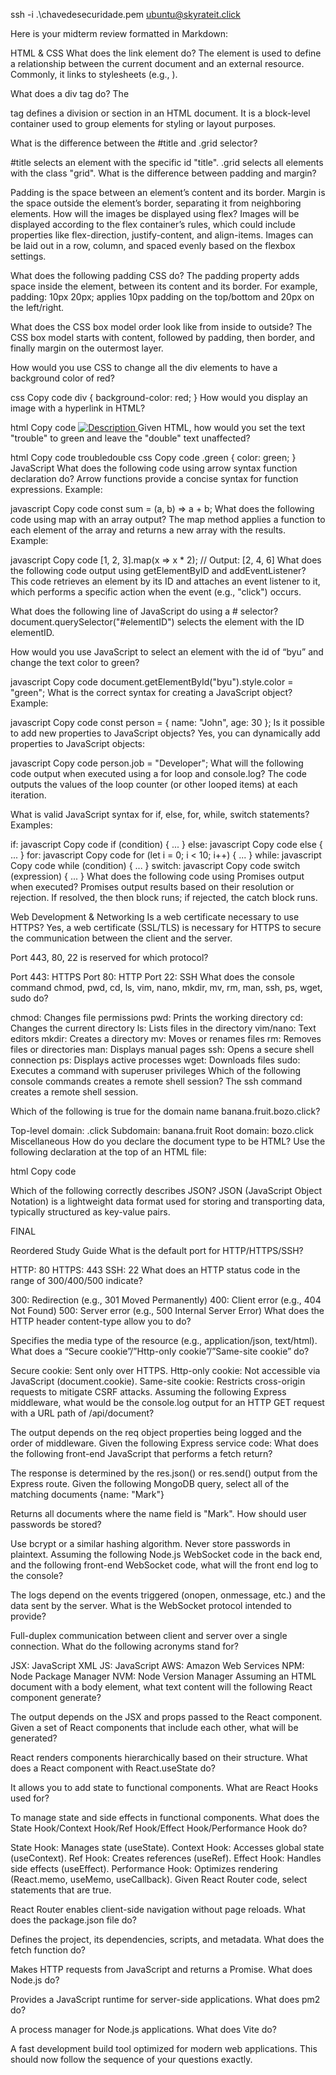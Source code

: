 ssh -i .\chavedesecuridade.pem ubuntu@skyrateit.click


Here is your midterm review formatted in Markdown:

HTML & CSS
What does the link element do?
The <link> element is used to define a relationship between the current document and an external resource. Commonly, it links to stylesheets (e.g., <link rel="stylesheet" href="styles.css">).

What does a div tag do?
The <div> tag defines a division or section in an HTML document. It is a block-level container used to group elements for styling or layout purposes.

What is the difference between the #title and .grid selector?

#title selects an element with the specific id "title".
.grid selects all elements with the class "grid".
What is the difference between padding and margin?

Padding is the space between an element’s content and its border.
Margin is the space outside the element’s border, separating it from neighboring elements.
How will the images be displayed using flex?
Images will be displayed according to the flex container’s rules, which could include properties like flex-direction, justify-content, and align-items. Images can be laid out in a row, column, and spaced evenly based on the flexbox settings.

What does the following padding CSS do?
The padding property adds space inside the element, between its content and its border. For example, padding: 10px 20px; applies 10px padding on the top/bottom and 20px on the left/right.

What does the CSS box model order look like from inside to outside?
The CSS box model starts with content, followed by padding, then border, and finally margin on the outermost layer.

How would you use CSS to change all the div elements to have a background color of red?

css
Copy code
div {
  background-color: red;
}
How would you display an image with a hyperlink in HTML?

html
Copy code
<a href="https://example.com">
  <img src="image.jpg" alt="Description">
</a>
Given HTML, how would you set the text "trouble" to green and leave the "double" text unaffected?

html
Copy code
<span class="green">trouble</span>double
css
Copy code
.green {
  color: green;
}
JavaScript
What does the following code using arrow syntax function declaration do?
Arrow functions provide a concise syntax for function expressions.
Example:

javascript
Copy code
const sum = (a, b) => a + b;
What does the following code using map with an array output?
The map method applies a function to each element of the array and returns a new array with the results.
Example:

javascript
Copy code
[1, 2, 3].map(x => x * 2);  // Output: [2, 4, 6]
What does the following code output using getElementByID and addEventListener?
This code retrieves an element by its ID and attaches an event listener to it, which performs a specific action when the event (e.g., "click") occurs.

What does the following line of JavaScript do using a # selector?
document.querySelector("#elementID") selects the element with the ID elementID.

How would you use JavaScript to select an element with the id of “byu” and change the text color to green?

javascript
Copy code
document.getElementById("byu").style.color = "green";
What is the correct syntax for creating a JavaScript object?
Example:

javascript
Copy code
const person = { name: "John", age: 30 };
Is it possible to add new properties to JavaScript objects?
Yes, you can dynamically add properties to JavaScript objects:

javascript
Copy code
person.job = "Developer";
What will the following code output when executed using a for loop and console.log?
The code outputs the values of the loop counter (or other looped items) at each iteration.

What is valid JavaScript syntax for if, else, for, while, switch statements?
Examples:

if:
javascript
Copy code
if (condition) { ... }
else:
javascript
Copy code
else { ... }
for:
javascript
Copy code
for (let i = 0; i < 10; i++) { ... }
while:
javascript
Copy code
while (condition) { ... }
switch:
javascript
Copy code
switch (expression) { ... }
What does the following code using Promises output when executed?
Promises output results based on their resolution or rejection. If resolved, the then block runs; if rejected, the catch block runs.

Web Development & Networking
Is a web certificate necessary to use HTTPS?
Yes, a web certificate (SSL/TLS) is necessary for HTTPS to secure the communication between the client and the server.

Port 443, 80, 22 is reserved for which protocol?

Port 443: HTTPS
Port 80: HTTP
Port 22: SSH
What does the console command chmod, pwd, cd, ls, vim, nano, mkdir, mv, rm, man, ssh, ps, wget, sudo do?

chmod: Changes file permissions
pwd: Prints the working directory
cd: Changes the current directory
ls: Lists files in the directory
vim/nano: Text editors
mkdir: Creates a directory
mv: Moves or renames files
rm: Removes files or directories
man: Displays manual pages
ssh: Opens a secure shell connection
ps: Displays active processes
wget: Downloads files
sudo: Executes a command with superuser privileges
Which of the following console commands creates a remote shell session?
The ssh command creates a remote shell session.

Which of the following is true for the domain name banana.fruit.bozo.click?

Top-level domain: .click
Subdomain: banana.fruit
Root domain: bozo.click
Miscellaneous
How do you declare the document type to be HTML?
Use the following declaration at the top of an HTML file:

html
Copy code
<!DOCTYPE html>
Which of the following correctly describes JSON?
JSON (JavaScript Object Notation) is a lightweight data format used for storing and transporting data, typically structured as key-value pairs.


FINAL

Reordered Study Guide
What is the default port for HTTP/HTTPS/SSH?

HTTP: 80
HTTPS: 443
SSH: 22
What does an HTTP status code in the range of 300/400/500 indicate?

300: Redirection (e.g., 301 Moved Permanently)
400: Client error (e.g., 404 Not Found)
500: Server error (e.g., 500 Internal Server Error)
What does the HTTP header content-type allow you to do?

Specifies the media type of the resource (e.g., application/json, text/html).
What does a “Secure cookie”/”Http-only cookie”/”Same-site cookie” do?

Secure cookie: Sent only over HTTPS.
Http-only cookie: Not accessible via JavaScript (document.cookie).
Same-site cookie: Restricts cross-origin requests to mitigate CSRF attacks.
Assuming the following Express middleware, what would be the console.log output for an HTTP GET request with a URL path of /api/document?

The output depends on the req object properties being logged and the order of middleware.
Given the following Express service code: What does the following front-end JavaScript that performs a fetch return?

The response is determined by the res.json() or res.send() output from the Express route.
Given the following MongoDB query, select all of the matching documents {name: "Mark"}

Returns all documents where the name field is "Mark".
How should user passwords be stored?

Use bcrypt or a similar hashing algorithm. Never store passwords in plaintext.
Assuming the following Node.js WebSocket code in the back end, and the following front-end WebSocket code, what will the front end log to the console?

The logs depend on the events triggered (onopen, onmessage, etc.) and the data sent by the server.
What is the WebSocket protocol intended to provide?

Full-duplex communication between client and server over a single connection.
What do the following acronyms stand for?

JSX: JavaScript XML
JS: JavaScript
AWS: Amazon Web Services
NPM: Node Package Manager
NVM: Node Version Manager
Assuming an HTML document with a body element, what text content will the following React component generate?

The output depends on the JSX and props passed to the React component.
Given a set of React components that include each other, what will be generated?

React renders components hierarchically based on their structure.
What does a React component with React.useState do?

It allows you to add state to functional components.
What are React Hooks used for?

To manage state and side effects in functional components.
What does the State Hook/Context Hook/Ref Hook/Effect Hook/Performance Hook do?

State Hook: Manages state (useState).
Context Hook: Accesses global state (useContext).
Ref Hook: Creates references (useRef).
Effect Hook: Handles side effects (useEffect).
Performance Hook: Optimizes rendering (React.memo, useMemo, useCallback).
Given React Router code, select statements that are true.

React Router enables client-side navigation without page reloads.
What does the package.json file do?

Defines the project, its dependencies, scripts, and metadata.
What does the fetch function do?

Makes HTTP requests from JavaScript and returns a Promise.
What does Node.js do?

Provides a JavaScript runtime for server-side applications.
What does pm2 do?

A process manager for Node.js applications.
What does Vite do?

A fast development build tool optimized for modern web applications.
This should now follow the sequence of your questions exactly.
